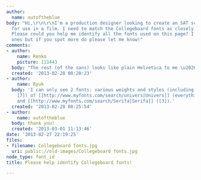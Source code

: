 ```yaml
---
author:
  name: outoftheblue
body: "Hi,\r\n\r\nI'm a production designer looking to create an SAT score report
  for use in a film. I need to match the Collegeboard fonts as closely as possible.
  Please could you help me identify all the fonts used on this page? I count 7 different
  ones but if you spot more do please let me know!"
comments:
- author:
    name: Renko
    picture: 111443
  body: "The rest (of the sans) looks like plain Helvetica to me \u2026"
  created: '2013-02-28 00:20:23'
- author:
    name: Ryuk
  body: 'I can only see 2 fonts: various weights and styles (including some Condensed
    [7]) of [[http://www.myfonts.com/search/univers|Univers]] (everything except [3])
    and [[http://www.myfonts.com/search/Serifa|Serifa]] ([3]).'
  created: '2013-02-28 00:25:54'
- author:
    name: outoftheblue
  body: thank you!
  created: '2013-03-01 11:13:46'
date: '2013-02-27 22:19:25'
files:
- filename: Collegeboard fonts.jpg
  uri: public://old-images/Collegeboard fonts.jpg
node_type: font_id
title: Please help identify Collegeboard fonts!

---
```

